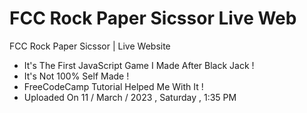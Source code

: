 # FCC Rock Paper Sicssor Live Web

FCC Rock Paper Sicssor | Live Website

- It's The First JavaScript Game I Made After Black Jack !
- It's Not 100% Self Made !
- FreeCodeCamp Tutorial Helped Me With It !
- Uploaded On 11 / March / 2023 , Saturday , 1:35 PM
